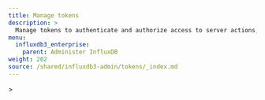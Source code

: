 ```yaml
---
title: Manage tokens
description: >
  Manage tokens to authenticate and authorize access to server actions, resources, and data in an {{< product-name >}} instance.
menu:
  influxdb3_enterprise:
    parent: Administer InfluxDB
weight: 202
source: /shared/influxdb3-admin/tokens/_index.md
---
```


<!-- The content for this page is at
// SOURCE content/shared/influxdb3-admin/tokens/_index.md
-->>